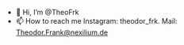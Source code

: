 - 👋 Hi, I’m @TheoFrk
- 📫 How to reach me Instagram: theodor_frk. Mail: Theodor.Frank@nexilium.de

<!---
TheoFrk/TheoFrk is a ✨ special ✨ repository because its `README.md` (this file) appears on your GitHub profile.
You can click the Preview link to take a look at your changes.
--->
